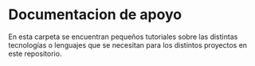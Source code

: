 # Documentacion de apoyo

En esta carpeta se encuentran pequeños tutoriales sobre las distintas tecnologías o lenguajes que se necesitan para los distintos proyectos en este repositorio.

